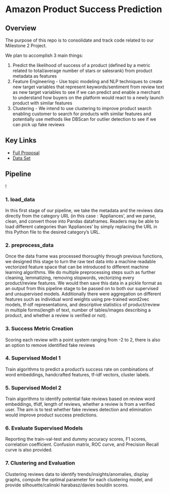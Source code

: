 # Amazon Product Success Prediction

## Overview
The purpose of this repo is to consolidate and track code related to our Milestone 2 Project.

We plan to accomplish 3 main things:
1. Predict the likelihood of success of a product (defined by a metric related to total/average number of stars or salesrank) from product metadata as features
2. Feature Engineering - Use topic modeling and NLP techniques to create new target variables that represent keywords/sentiment from review text as new target variables to see if we can predict and enable a merchant to understand how buyers on the platform would react to a newly launch product with similar features
3. Clustering - We intend to use clustering to improve product search enabling customer to search for products with similar features and potentially use methods like DBScan for outlier detection to see if we can pick up fake reviews

## Key Links
- [Full Proposal](https://docs.google.com/document/d/1qO5qy0LVd6yYzDum-VQhvQ-wNo1fDjyhly71D3Y5NtQ/edit)
- [Data Set](http://deepyeti.ucsd.edu/jianmo/amazon/index.html)


## Pipeline
!
### 1. load_data
In this first stage of our pipeline, we take the metadata and the reviews data directly from the category URL (in this case :
‘Appliances’, and we parse, clean, and convert those into Pandas dataframes. Readers may be able to load different categories
than ‘Appliances’ by simply replacing the URL in this Python file to the desired category’s URL.


### 2. preprocess_data
Once the data frame was processed thoroughly through previous functions, we designed this stage to turn the raw text data
into a machine readable vectorized feature space that can be introduced to different machine learning algorithms. We do
multiple preprocessing steps such as further cleaning, lemmatizing, removing stopwords, vectorizing every product/review
features.
We would then save this data in a pickle format as an output from this pipeline stage to be passed on to both our supervised
and unsupervised models.
Additionally there were aggregation on different features such as individual word weights using pre-trained word2vec
models, tf-idf representations, and descriptive statistics of product/review in multiple forms(length of text, number of
tables/images describing a product, and whether a review is verified or not).


### 3. Success Metric Creation
Scoring each review with a point system ranging from -2 to 2, there is also an option to remove identified fake reviews

### 4. Supervised Model 1
Train algorithms to predict a product’s success rate on combinations of word embeddings, handcrafted features, tf-idf vectors,
cluster labels.

### 5. Supervised Model 2
Train algorithms to identify potential fake reviews based on review word embeddings, tfidf, length of reviews, whether a
review is from a verified user. The aim is to test whether fake reviews detection and elimination would improve product
success predictions.

### 6. Evaluate Supervised Models
Reporting the train-val-test and dummy accuracy scores, F1 scores, correlation coefficient. Confusion matrix, ROC curve,
and Precision Recall curve is also provided.

### 7. Clustering and Evaluation
Clustering reviews data to identify trends/insights/anomalies, display graphs, compute the optimal parameter for each
clustering model, and provide silhouette/calinski harabasz/davies bouldin scores.
